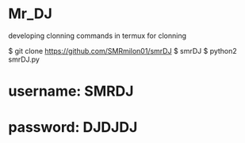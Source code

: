 # Mr_DJ
developing clonning commands in termux for clonning

$ git clone https://github.com/SMRmilon01/smrDJ
$ smrDJ
$ python2 smrDJ.py

# username: SMRDJ
# password: DJDJDJ